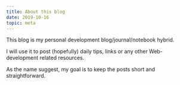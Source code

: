 ```yaml
---
title: About this blog
date: 2019-10-16
topic: meta
---
```


This blog is my personal development blog/journal/notebook hybrid.

I will use it to post (hopefully) daily tips, links or any other Web-development
related resources.

As the name suggest, my goal is to keep the posts short and straightforward.
